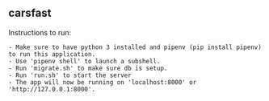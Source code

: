 ## carsfast

Instructions to run:

    - Make sure to have python 3 installed and pipenv (pip install pipenv) to run this application.
    - Use 'pipenv shell' to launch a subshell.
    - Run 'migrate.sh' to make sure db is setup.
    - Run 'run.sh' to start the server
    - The app will now be running on 'localhost:8000' or 'http://127.0.0.1:8000'. 